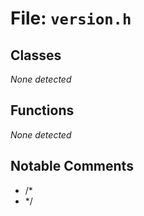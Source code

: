 # File: `version.h`

## Classes

_None detected_

## Functions

_None detected_

## Notable Comments

- /*
- */
